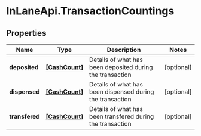 # InLaneApi.TransactionCountings

## Properties
Name | Type | Description | Notes
------------ | ------------- | ------------- | -------------
**deposited** | [**[CashCount]**](CashCount.md) | Details of what has been deposited during the transaction | [optional] 
**dispensed** | [**[CashCount]**](CashCount.md) | Details of what has been dispensed during the transaction | [optional] 
**transfered** | [**[CashCount]**](CashCount.md) | Details of what has been transfered during the transaction | [optional] 
